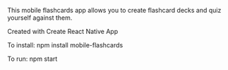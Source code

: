 This mobile flashcards app allows you to create flashcard decks and quiz
yourself against them.

Created with Create React Native App

To install:
npm install mobile-flashcards

To run:
npm start
